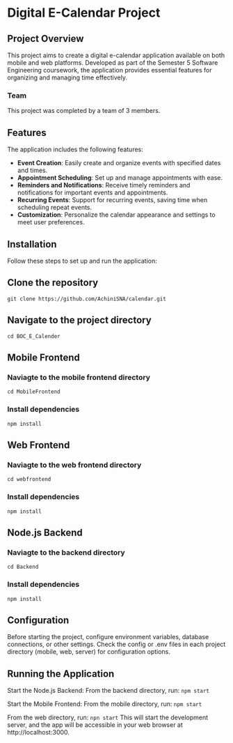 # Digital E-Calendar Project

## Project Overview
This project aims to create a digital e-calendar application available on both mobile and web platforms. Developed as part of the Semester 5 Software Engineering coursework, the application provides essential features for organizing and managing time effectively.

### Team
This project was completed by a team of 3 members.

## Features
The application includes the following features:
- **Event Creation**: Easily create and organize events with specified dates and times.
- **Appointment Scheduling**: Set up and manage appointments with ease.
- **Reminders and Notifications**: Receive timely reminders and notifications for important events and appointments.
- **Recurring Events**: Support for recurring events, saving time when scheduling repeat events.
- **Customization**: Personalize the calendar appearance and settings to meet user preferences.

## Installation
Follow these steps to set up and run the application:

## Clone the repository
```git clone https://github.com/AchiniSNA/calendar.git```

## Navigate to the project directory
```cd BOC_E_Calender```

## Mobile Frontend
### Naviagte to the mobile frontend directory
```cd MobileFrontend```
### Install dependencies
```npm install```

## Web Frontend
### Naviagte to the web frontend directory
```cd webfrontend```
### Install dependencies
```npm install```

## Node.js Backend
### Naviagte to the backend directory
```cd Backend```
### Install dependencies
```npm install```

## Configuration
Before starting the project, configure environment variables, database connections, or other settings. Check the config or .env files in each project directory (mobile, web, server) for configuration options.

## Running the Application
Start the Node.js Backend:
From the backend directory, run:
```npm start```

Start the Mobile Frontend:
From the mobile directory, run:
```npm start```

From the web directory, run:
```npn start```
This will start the development server, and the app will be accessible in your web browser at http://localhost:3000.
